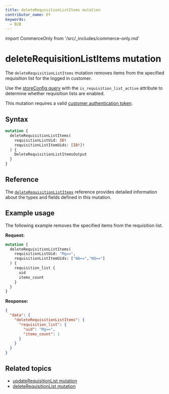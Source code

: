 ```yaml
---
title: deleteRequisitionListItems mutation
contributor_name: EY
keywords:
  - B2B
---
```


import CommerceOnly from '/src/_includes/commerce-only.md'

<CommerceOnly />

# deleteRequisitionListItems mutation

The `deleteRequisitionListItems` mutation removes items from the specified requisition list for the logged in customer.

<InlineAlert variant="info" slots="text" />

Use the [storeConfig query](../../../../schema/store/queries/store-config.md) with the `is_requisition_list_active` attribute to determine whether requisition lists are enabled.

This mutation requires a valid [customer authentication token](../../../customer/mutations/generate-token.md).

## Syntax

```graphql
mutation {
  deleteRequisitionListItems(
    requisitionListUid: ID!
    requisitionListItemUids: [ID!]!
  ) {
    DeleteRequisitionListItemsOutput
  }
}
```

## Reference

The [`deleteRequisitionListItems`](https://developer.adobe.com/commerce/webapi/graphql-api/index.html#mutation-deleteRequisitionListItems) reference provides detailed information about the types and fields defined in this mutation.

## Example usage

The following example removes the specified items from the requisition list.

**Request:**

``` graphql
mutation {
  deleteRequisitionListItems(
    requisitionListUid: "Mg==",
    requisitionListItemUids: ["NA==","NQ=="]
  ) {
    requisition_list {
      uid
      items_count
    }
  }
}
```

**Response:**

``` json
{
  "data": {
    "deleteRequisitionListItems": {
      "requisition_list": {
        "uid": "Mg==",
        "items_count": 1
      }
    }
  }
}
```

## Related topics

*  [updateRequisitionList mutation](update.md)
*  [deleteRequisitionList mutation](delete.md)

